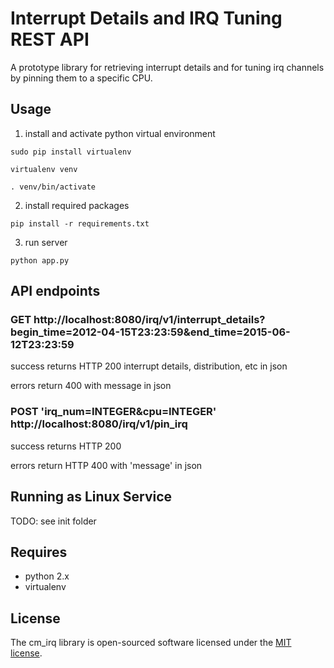 # Interrupt Details and IRQ Tuning REST API

A prototype library for retrieving interrupt details and for tuning irq channels by pinning them to a specific CPU.

## Usage

1. install and activate python virtual environment

`sudo pip install virtualenv`

`virtualenv venv`

`. venv/bin/activate`

2. install required packages

`pip install -r requirements.txt`

3. run server 

`python app.py`

## API endpoints

### GET http://localhost:8080/irq/v1/interrupt_details?begin_time=2012-04-15T23:23:59&end_time=2015-06-12T23:23:59

success returns HTTP 200 interrupt details, distribution, etc in json

errors return 400 with message in json

### POST 'irq_num=INTEGER&cpu=INTEGER' http://localhost:8080/irq/v1/pin_irq

success returns HTTP 200

errors return HTTP 400 with 'message' in json

## Running as Linux Service

TODO: see init folder

## Requires

- python 2.x
- virtualenv

## License

The cm_irq library is open-sourced software licensed under the [MIT license](http://opensource.org/licenses/MIT).